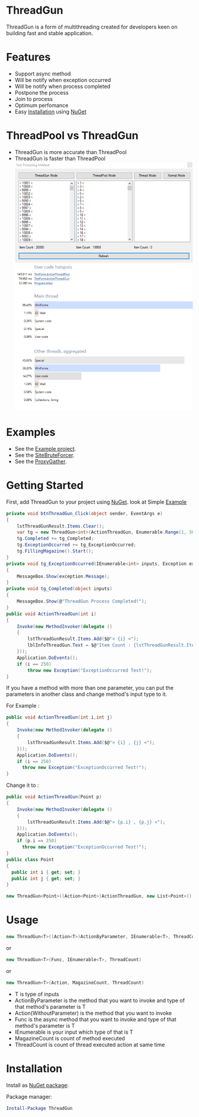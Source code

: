 # ThreadGun
ThreadGun is a form of multithreading created for developers keen on building fast and stable application.

# Features
- Support async method
- Will be notify when exception occurred
- Will be notify when process completed
- Postpone the process
- Join to process
- Optimum perfomance
- Easy [Installation](https://github.com/RexProg/ThreadGun#Installation) using [NuGet](http://nuget.org/packages/ThreadGun)

# ThreadPool vs ThreadGun
- ThreadGun is more accurate than ThreadPool
- ThreadGun is faster than ThreadPool
![Form](Form.png)
![dotTrace](dotTrace.png)

# Examples
+ See the [Example project](https://github.com/RexProg/ThreadGun/tree/master/TestThreadingMethod).
+ See the [SiteBruteForcer](https://github.com/RexProg/SiteBruteForcer).
+ See the [ProxyGather](https://github.com/RexProg/ThreadGun/tree/master/ProxyGather).

# Getting Started
First, add ThreadGun to your project using [NuGet](https://github.com/RexProg/ThreadGun#Installation).
look at Simple [Example](https://github.com/RexProg/ThreadGun/blob/master/TestThreadingMethod/TestForm.cs)
```csharp
private void btnThreadGun_Click(object sender, EventArgs e)
{
    lstThreadGunResult.Items.Clear();
    var tg = new ThreadGun<int>(ActionThreadGun, Enumerable.Range(1, 50000), 20);
    tg.Completed += tg_Completed;
    tg.ExceptionOccurred += tg_ExceptionOccurred;
	tg.FillingMagazine().Start();
}
private void tg_ExceptionOccurred(IEnumerable<int> inputs, Exception exception)
{
    MessageBox.Show(exception.Message);
}
private void tg_Completed(object inputs)
{
    MessageBox.Show(@"ThreadGun Process Completed!");
}
public void ActionThreadGun(int i)
{
    Invoke(new MethodInvoker(delegate ()
    {
		lstThreadGunResult.Items.Add($@"> {i} <");
        lblInfoThreadGun.Text = $@"Item Count : {lstThreadGunResult.Items.Count}";
    }));
	Application.DoEvents();
	if (i == 250)
		throw new Exception("ExceptionOccurred Test!");
}
```
If you have a method with more than one parameter, you can put the parameters in another class and change method's input type to it.

For Example :

```csharp
public void ActionThreadGun(int i,int j)
{
    Invoke(new MethodInvoker(delegate ()
    {
		lstThreadGunResult.Items.Add($@"> {i} , {j} <");
    }));
    Application.DoEvents();
    if (i == 250)
      throw new Exception("ExceptionOccurred Test!");
}
```
Change it to :
```csharp
public void ActionThreadGun(Point p)
{
    Invoke(new MethodInvoker(delegate ()
    {
		lstThreadGunResult.Items.Add($@"> {p.i} , {p.j} <");
    }));
    Application.DoEvents();
    if (p.i == 250)
      throw new Exception("ExceptionOccurred Test!");
}
public class Point
{
  public int i { get; set; }
  public int j { get; set; }
}
```
```csharp
new ThreadGun<Point>((Action<Point>)ActionThreadGun, new List<Point>() { new Point() { i = 20, j = 40 } }, 20);
```

# Usage
```csharp
new ThreadGun<T>((Action<T>)ActionByParameter, IEnumerable<T>, ThreadCount)
```
or
```csharp
new ThreadGun<T>(Func, IEnumerable<T>, ThreadCount)
```
or
```csharp
new ThreadGun<T>(Action, MagazineCount, ThreadCount)
```
- T is type of inputs
- ActionByParameter is the method that you want to invoke and type of that method's parameter is T
- Action(WithoutParameter) is the method that you want to invoke
- Func is the async method that you want to invoke and type of that method's parameter is T
- IEnumerable<T> is your input which type of that is T
- MagazineCount is count of method executed
- ThreadCount is count of thread executed action at same time

# Installation

Install as [NuGet package](https://www.nuget.org/packages/ThreadGun):

Package manager:

```powershell
Install-Package ThreadGun
```
